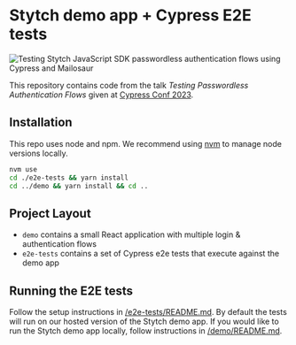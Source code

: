 # Stytch demo app + Cypress E2E tests

![Testing Stytch JavaScript SDK passwordless authentication flows using Cypress and Mailosaur](https://github.com/stytchauth/cypress-2023/assets/89937743/eaccc294-505a-4915-8b1f-c4701077804d)

This repository contains code from the talk _Testing Passwordless Authentication Flows_ given at [Cypress Conf 2023](https://www.airmeet.com/e/0512bb50-2c7a-11ee-b441-055bfa7b9c0e).

## Installation

This repo uses node and npm. We recommend using [nvm](https://github.com/nvm-sh/nvm) to manage node versions locally.

```bash
nvm use
cd ./e2e-tests && yarn install
cd ../demo && yarn install && cd ..
```

## Project Layout

- `demo` contains a small React application with multiple login & authentication flows
- `e2e-tests` contains a set of Cypress e2e tests that execute against the demo app

## Running the E2E tests

Follow the setup instructions in [/e2e-tests/README.md](/e2e-tests/README.md). By default the tests will run on our hosted version of the Stytch demo app. If you would like to run the Stytch demo app locally, follow instructions in [/demo/README.md](/demo/README.md).
